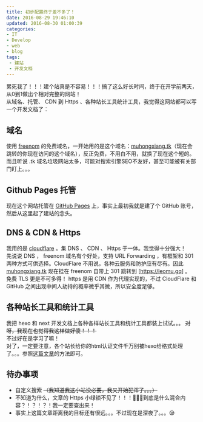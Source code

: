 ```yaml
---
title: 初步配置终于差不多了！
date: 2016-08-29 19:46:10
updated: 2016-08-30 01:00:39
categories:
- IT
- Develop
- web
- blog
tags:
 - 建站
 - 开发文档
---
```

累死我了！！！建个站真是不容易！！！搞了这么好长时间，终于在开学前两天，从0到1做出个相对完整的网站！  
从域名、托管、 CDN 到 Https 、各种站长工具统计工具，我觉得这网站都可以写一个开发文档了：
<!-- more -->
## 域名
使用 [freenom](http://www.freenom.com/zh/index.html) 的免费域名，一开始用的是这个域名：[muhongxiang.tk](http://muhongxiang.tk)（现在会跳转的你现在访问的这个域名），反正免费，不用白不用，就换了现在这个短的。而且听说 .tk 域名垃圾网站太多，可能对搜索引擎SEO不友好，甚至可能被有关部门盯上。。。
## Github Pages 托管
现在这个网站托管在 [GitHub Pages](https://pages.github.com/) 上，事实上最初我就是建了个 GitHub 账号，然后从这里起了建站的念头。
## DNS & CDN & Https
我用的是 [cloudflare](https://www.cloudflare.com/) 。集 DNS 、 CDN 、 Https 于一体。我觉得十分强大！  
先说说 DNS ， freenom 域名有个好处，支持 URL Forwarding ，有框架和 301 两种方式可供选择。CloudFlare 不用说，各种云服务和防护应有尽有。因此 [muhongxiang.tk](http://muhongxiang.tk) 现在挂在 freenom 自带上 301 跳转到 [https://leomu.gq] 。  
免费 TLS 更是不可多得！ https 是用 CDN 作为代理实现的，不过 CloudFlare 和 GitHub 之间出现中间人劫持的概率微乎其微，所以安全度足够。
## 各种站长工具和统计工具
我把 hexo 和 next 开发文档上各种各样站长工具和统计工具都装上试试。。。 ~~对呀，我现在也觉得我这样做好傻！！！~~  
不过好在是学习了嘛！  
对了，一定要注意，各个站长给你的html认证文件千万别被hexo给格式处理了。。。参照[这篇文章](http://gaoryrt.com/2016/03-09-%E4%B8%BAhexo%E6%B7%BB%E5%8A%A0%E4%B8%8D%E4%BE%9D%E8%B5%96%E6%A8%A1%E6%9D%BF%E7%9A%84%E9%A1%B5%E9%9D%A2/)的方法即可。
## 待办事项
+ 自定义搜索 ~~（我知道我这小站没必要，我又开始犯浑了。。。）~~
+ 不知道为什么，文章的 Https 小绿锁不见了！！！😬😱😭到底是什么混合内容？！？！？！我一定要查出来！
+ 事实上这篇文章距离我的目标还有很远。。。不过现在是深夜了。。。😪
